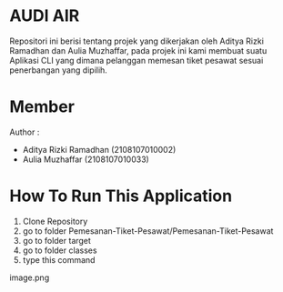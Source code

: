 # AUDI AIR

Repositori ini berisi tentang projek yang dikerjakan oleh Aditya Rizki Ramadhan dan Aulia Muzhaffar, pada projek ini kami membuat suatu Aplikasi CLI yang dimana pelanggan memesan tiket pesawat sesuai penerbangan yang dipilih.

# Member

Author :

- Aditya Rizki Ramadhan (2108107010002)
- Aulia Muzhaffar (2108107010033)

# How To Run This Application

1. Clone Repository
2. go to folder Pemesanan-Tiket-Pesawat/Pemesanan-Tiket-Pesawat
3. go to folder target
4. go to folder classes
5. type this command

image.png
